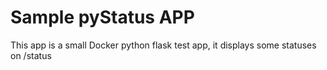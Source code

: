 # Sample pyStatus APP

This app is a small Docker python flask test app, it displays some statuses on /status
